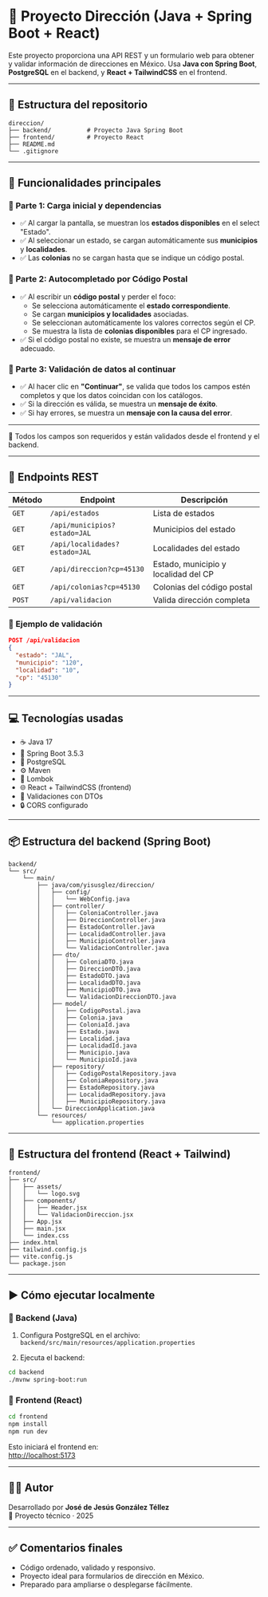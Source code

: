 # 📍 Proyecto Dirección (Java + Spring Boot + React)

Este proyecto proporciona una API REST y un formulario web para obtener y validar información de direcciones en México. Usa **Java con Spring Boot**,
**PostgreSQL** en el backend, y **React + TailwindCSS** en el frontend.

---

## 📁 Estructura del repositorio

```
direccion/
├── backend/          # Proyecto Java Spring Boot
├── frontend/         # Proyecto React
├── README.md
└── .gitignore
```

---

## 🚀 Funcionalidades principales

### 🧩 Parte 1: Carga inicial y dependencias

- ✅ Al cargar la pantalla, se muestran los **estados disponibles** en el select "Estado".
- ✅ Al seleccionar un estado, se cargan automáticamente sus **municipios** y **localidades**.
- ✅ Las **colonias** no se cargan hasta que se indique un código postal.

### 🧩 Parte 2: Autocompletado por Código Postal

- ✅ Al escribir un **código postal** y perder el foco:
  - Se selecciona automáticamente el **estado correspondiente**.
  - Se cargan **municipios y localidades** asociadas.
  - Se seleccionan automáticamente los valores correctos según el CP.
  - Se muestra la lista de **colonias disponibles** para el CP ingresado.
- ✅ Si el código postal no existe, se muestra un **mensaje de error** adecuado.

### 🧩 Parte 3: Validación de datos al continuar

- ✅ Al hacer clic en **"Continuar"**, se valida que todos los campos estén completos y que los datos coincidan con los catálogos.
- ✅ Si la dirección es válida, se muestra un **mensaje de éxito**.
- ✅ Si hay errores, se muestra un **mensaje con la causa del error**.

---

📌 Todos los campos son requeridos y están validados desde el frontend y el backend.

---

## 🔌 Endpoints REST

| Método | Endpoint | Descripción |
|--------|----------|-------------|
| `GET`  | `/api/estados` | Lista de estados |
| `GET`  | `/api/municipios?estado=JAL` | Municipios del estado |
| `GET`  | `/api/localidades?estado=JAL` | Localidades del estado |
| `GET`  | `/api/direccion?cp=45130` | Estado, municipio y localidad del CP |
| `GET`  | `/api/colonias?cp=45130` | Colonias del código postal |
| `POST` | `/api/validacion` | Valida dirección completa |

### 🧪 Ejemplo de validación

```json
POST /api/validacion
{
  "estado": "JAL",
  "municipio": "120",
  "localidad": "10",
  "cp": "45130"
}
```

---

## 💻 Tecnologías usadas

- ☕ Java 17
- 🧰 Spring Boot 3.5.3
- 🐘 PostgreSQL
- ⚙️ Maven
- 🧩 Lombok
- 🌐 React + TailwindCSS (frontend)
- 🧪 Validaciones con DTOs
- 🔒 CORS configurado

---

## 📦 Estructura del backend (Spring Boot)

```
backend/
└── src/
    └── main/
        ├── java/com/yisusglez/direccion/
        │   ├── config/
        │   │   └── WebConfig.java
        │   ├── controller/
        │   │   ├── ColoniaController.java
        │   │   ├── DireccionController.java
        │   │   ├── EstadoController.java
        │   │   ├── LocalidadController.java
        │   │   ├── MunicipioController.java
        │   │   └── ValidacionController.java
        │   ├── dto/
        │   │   ├── ColoniaDTO.java
        │   │   ├── DireccionDTO.java
        │   │   ├── EstadoDTO.java
        │   │   ├── LocalidadDTO.java
        │   │   ├── MunicipioDTO.java
        │   │   └── ValidacionDireccionDTO.java
        │   ├── model/
        │   │   ├── CodigoPostal.java
        │   │   ├── Colonia.java
        │   │   ├── ColoniaId.java
        │   │   ├── Estado.java
        │   │   ├── Localidad.java
        │   │   ├── LocalidadId.java
        │   │   ├── Municipio.java
        │   │   └── MunicipioId.java
        │   ├── repository/
        │   │   ├── CodigoPostalRepository.java
        │   │   ├── ColoniaRepository.java
        │   │   ├── EstadoRepository.java
        │   │   ├── LocalidadRepository.java
        │   │   ├── MunicipioRepository.java
        │   └── DireccionApplication.java
        └── resources/
            └── application.properties
```

---

## 🎨 Estructura del frontend (React + Tailwind)

```
frontend/
├── src/
│   ├── assets/
│   │   └── logo.svg
│   ├── components/
│   │   ├── Header.jsx
│   │   └── ValidacionDireccion.jsx
│   ├── App.jsx
│   ├── main.jsx
│   └── index.css
├── index.html
├── tailwind.config.js
├── vite.config.js
└── package.json
```

---

## ▶️ Cómo ejecutar localmente

### 🧠 Backend (Java)

1. Configura PostgreSQL en el archivo:  
   `backend/src/main/resources/application.properties`

2. Ejecuta el backend:

```bash
cd backend
./mvnw spring-boot:run
```

### 🧠 Frontend (React)

```bash
cd frontend
npm install
npm run dev
```

Esto iniciará el frontend en:  
[http://localhost:5173](http://localhost:5173)

---

## 🧑‍💻 Autor

Desarrollado por **José de Jesús González Téllez**  
🧷 Proyecto técnico · 2025

---

## ✅ Comentarios finales

- Código ordenado, validado y responsivo.
- Proyecto ideal para formularios de dirección en México.
- Preparado para ampliarse o desplegarse fácilmente.
